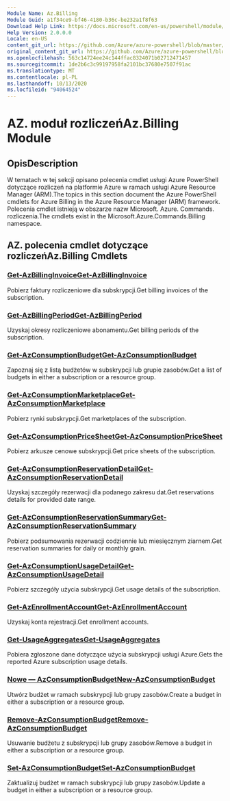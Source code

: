 ```yaml
---
Module Name: Az.Billing
Module Guid: a1f34ce9-bf46-4180-b36c-be232a1f8f63
Download Help Link: https://docs.microsoft.com/en-us/powershell/module/az.billing
Help Version: 2.0.0.0
Locale: en-US
content_git_url: https://github.com/Azure/azure-powershell/blob/master/src/Billing/Billing/help/Az.Billing.md
original_content_git_url: https://github.com/Azure/azure-powershell/blob/master/src/Billing/Billing/help/Az.Billing.md
ms.openlocfilehash: 563c14724ee24c144ffac8324071b02712471457
ms.sourcegitcommit: 1de2b6c3c99197958fa2101bc37680e7507f91ac
ms.translationtype: MT
ms.contentlocale: pl-PL
ms.lasthandoff: 10/13/2020
ms.locfileid: "94064524"
---
```

# <span data-ttu-id="7f9b6-101">AZ. moduł rozliczeń</span><span class="sxs-lookup"><span data-stu-id="7f9b6-101">Az.Billing Module</span></span>
## <span data-ttu-id="7f9b6-102">Opis</span><span class="sxs-lookup"><span data-stu-id="7f9b6-102">Description</span></span>
<span data-ttu-id="7f9b6-103">W tematach w tej sekcji opisano polecenia cmdlet usługi Azure PowerShell dotyczące rozliczeń na platformie Azure w ramach usługi Azure Resource Manager (ARM).</span><span class="sxs-lookup"><span data-stu-id="7f9b6-103">The topics in this section document the Azure PowerShell cmdlets for Azure Billing in the Azure Resource Manager (ARM) framework.</span></span> <span data-ttu-id="7f9b6-104">Polecenia cmdlet istnieją w obszarze nazw Microsoft. Azure. Commands. rozliczenia.</span><span class="sxs-lookup"><span data-stu-id="7f9b6-104">The cmdlets exist in the Microsoft.Azure.Commands.Billing namespace.</span></span>

## <span data-ttu-id="7f9b6-105">AZ. polecenia cmdlet dotyczące rozliczeń</span><span class="sxs-lookup"><span data-stu-id="7f9b6-105">Az.Billing Cmdlets</span></span>
### [<span data-ttu-id="7f9b6-106">Get-AzBillingInvoice</span><span class="sxs-lookup"><span data-stu-id="7f9b6-106">Get-AzBillingInvoice</span></span>](Get-AzBillingInvoice.md)
<span data-ttu-id="7f9b6-107">Pobierz faktury rozliczeniowe dla subskrypcji.</span><span class="sxs-lookup"><span data-stu-id="7f9b6-107">Get billing invoices of the subscription.</span></span>

### [<span data-ttu-id="7f9b6-108">Get-AzBillingPeriod</span><span class="sxs-lookup"><span data-stu-id="7f9b6-108">Get-AzBillingPeriod</span></span>](Get-AzBillingPeriod.md)
<span data-ttu-id="7f9b6-109">Uzyskaj okresy rozliczeniowe abonamentu.</span><span class="sxs-lookup"><span data-stu-id="7f9b6-109">Get billing periods of the subscription.</span></span>

### [<span data-ttu-id="7f9b6-110">Get-AzConsumptionBudget</span><span class="sxs-lookup"><span data-stu-id="7f9b6-110">Get-AzConsumptionBudget</span></span>](Get-AzConsumptionBudget.md)
<span data-ttu-id="7f9b6-111">Zapoznaj się z listą budżetów w subskrypcji lub grupie zasobów.</span><span class="sxs-lookup"><span data-stu-id="7f9b6-111">Get a list of budgets in either a subscription or a resource group.</span></span>

### [<span data-ttu-id="7f9b6-112">Get-AzConsumptionMarketplace</span><span class="sxs-lookup"><span data-stu-id="7f9b6-112">Get-AzConsumptionMarketplace</span></span>](Get-AzConsumptionMarketplace.md)
<span data-ttu-id="7f9b6-113">Pobierz rynki subskrypcji.</span><span class="sxs-lookup"><span data-stu-id="7f9b6-113">Get marketplaces of the subscription.</span></span>

### [<span data-ttu-id="7f9b6-114">Get-AzConsumptionPriceSheet</span><span class="sxs-lookup"><span data-stu-id="7f9b6-114">Get-AzConsumptionPriceSheet</span></span>](Get-AzConsumptionPriceSheet.md)
<span data-ttu-id="7f9b6-115">Pobierz arkusze cenowe subskrypcji.</span><span class="sxs-lookup"><span data-stu-id="7f9b6-115">Get price sheets of the subscription.</span></span>

### [<span data-ttu-id="7f9b6-116">Get-AzConsumptionReservationDetail</span><span class="sxs-lookup"><span data-stu-id="7f9b6-116">Get-AzConsumptionReservationDetail</span></span>](Get-AzConsumptionReservationDetail.md)
<span data-ttu-id="7f9b6-117">Uzyskaj szczegóły rezerwacji dla podanego zakresu dat.</span><span class="sxs-lookup"><span data-stu-id="7f9b6-117">Get reservations details for provided date range.</span></span>

### [<span data-ttu-id="7f9b6-118">Get-AzConsumptionReservationSummary</span><span class="sxs-lookup"><span data-stu-id="7f9b6-118">Get-AzConsumptionReservationSummary</span></span>](Get-AzConsumptionReservationSummary.md)
<span data-ttu-id="7f9b6-119">Pobierz podsumowania rezerwacji codziennie lub miesięcznym ziarnem.</span><span class="sxs-lookup"><span data-stu-id="7f9b6-119">Get reservation summaries for daily or monthly grain.</span></span>

### [<span data-ttu-id="7f9b6-120">Get-AzConsumptionUsageDetail</span><span class="sxs-lookup"><span data-stu-id="7f9b6-120">Get-AzConsumptionUsageDetail</span></span>](Get-AzConsumptionUsageDetail.md)
<span data-ttu-id="7f9b6-121">Pobierz szczegóły użycia subskrypcji.</span><span class="sxs-lookup"><span data-stu-id="7f9b6-121">Get usage details of the subscription.</span></span>

### [<span data-ttu-id="7f9b6-122">Get-AzEnrollmentAccount</span><span class="sxs-lookup"><span data-stu-id="7f9b6-122">Get-AzEnrollmentAccount</span></span>](Get-AzEnrollmentAccount.md)
<span data-ttu-id="7f9b6-123">Uzyskaj konta rejestracji.</span><span class="sxs-lookup"><span data-stu-id="7f9b6-123">Get enrollment accounts.</span></span>

### [<span data-ttu-id="7f9b6-124">Get-UsageAggregates</span><span class="sxs-lookup"><span data-stu-id="7f9b6-124">Get-UsageAggregates</span></span>](Get-UsageAggregates.md)
<span data-ttu-id="7f9b6-125">Pobiera zgłoszone dane dotyczące użycia subskrypcji usługi Azure.</span><span class="sxs-lookup"><span data-stu-id="7f9b6-125">Gets the reported Azure subscription usage details.</span></span>

### [<span data-ttu-id="7f9b6-126">Nowe — AzConsumptionBudget</span><span class="sxs-lookup"><span data-stu-id="7f9b6-126">New-AzConsumptionBudget</span></span>](New-AzConsumptionBudget.md)
<span data-ttu-id="7f9b6-127">Utwórz budżet w ramach subskrypcji lub grupy zasobów.</span><span class="sxs-lookup"><span data-stu-id="7f9b6-127">Create a budget in either a subscription or a resource group.</span></span>

### [<span data-ttu-id="7f9b6-128">Remove-AzConsumptionBudget</span><span class="sxs-lookup"><span data-stu-id="7f9b6-128">Remove-AzConsumptionBudget</span></span>](Remove-AzConsumptionBudget.md)
<span data-ttu-id="7f9b6-129">Usuwanie budżetu z subskrypcji lub grupy zasobów.</span><span class="sxs-lookup"><span data-stu-id="7f9b6-129">Remove a budget in either a subscription or a resource group.</span></span>

### [<span data-ttu-id="7f9b6-130">Set-AzConsumptionBudget</span><span class="sxs-lookup"><span data-stu-id="7f9b6-130">Set-AzConsumptionBudget</span></span>](Set-AzConsumptionBudget.md)
<span data-ttu-id="7f9b6-131">Zaktualizuj budżet w ramach subskrypcji lub grupy zasobów.</span><span class="sxs-lookup"><span data-stu-id="7f9b6-131">Update a budget in either a subscription or a resource group.</span></span>

